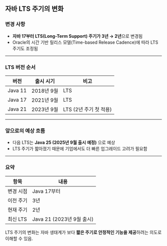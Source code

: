 ## 자바 LTS 주기의 변화

### 변경 사항

- **자바 17부터 LTS(Long-Term Support) 주기가 3년 → 2년**으로 변경됨
- Oracle의 시간 기반 릴리스 모델(Time-based Release Cadence)에 따라 LTS 주기도 조정됨

---

### LTS 버전 순서

| 버전      | 출시 시기    | 비고               |
|---------|----------|------------------|
| Java 11 | 2018년 9월 | LTS              |
| Java 17 | 2021년 9월 | LTS              |
| Java 21 | 2023년 9월 | LTS (2년 주기 첫 적용) |

---

### 앞으로의 예상 흐름

- 다음 LTS는 **Java 25 (2025년 9월 출시 예정)** 으로 예상
- LTS 주기가 짧아졌기 때문에 기업에서도 더 빠른 업그레이드 고려가 필요함

---

### 요약

| 항목     | 내용                    |
|--------|-----------------------|
| 변경 시점  | Java 17부터             |
| 이전 주기  | 3년                    |
| 현재 주기  | 2년                    |
| 최신 LTS | Java 21 (2023년 9월 출시) |

LTS 주기의 변화는 자바 생태계가 보다 **짧은 주기로 안정적인 기능을 제공**하려는 의도로 이해할 수 있음.
